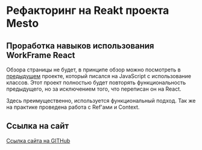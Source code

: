 # Рефакторинг на Reakt проекта Mesto

## Проработка навыков использования WorkFrame React

Обзора страницы не будет, в принципе обзор можно посмотреть в [предыдущем](https://github.com/zooyanki/mesto/edit/master/src/README.md) проекте, который писался на JavaScript с использование классов. Этот проект полностью будет повторять функциональность предыдущего, но за исключением того, что переписан он на React.

Здесь преимущественно, используется функциональный подход. Так же на практике проведена работа с Ref'ами и Context.

## Ссылка на сайт
[Ссылка сайта на GITHub]()


